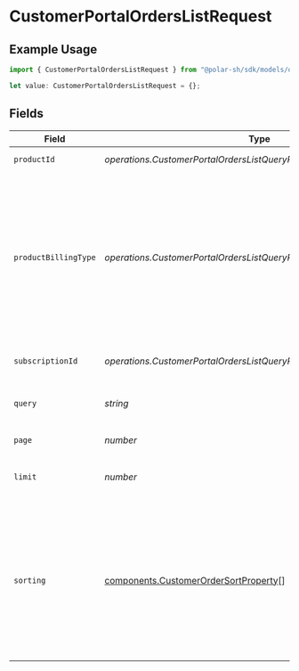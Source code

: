 # CustomerPortalOrdersListRequest

## Example Usage

```typescript
import { CustomerPortalOrdersListRequest } from "@polar-sh/sdk/models/operations/customerportalorderslist.js";

let value: CustomerPortalOrdersListRequest = {};
```

## Fields

| Field                                                                                                                                                                               | Type                                                                                                                                                                                | Required                                                                                                                                                                            | Description                                                                                                                                                                         |
| ----------------------------------------------------------------------------------------------------------------------------------------------------------------------------------- | ----------------------------------------------------------------------------------------------------------------------------------------------------------------------------------- | ----------------------------------------------------------------------------------------------------------------------------------------------------------------------------------- | ----------------------------------------------------------------------------------------------------------------------------------------------------------------------------------- |
| `productId`                                                                                                                                                                         | *operations.CustomerPortalOrdersListQueryParamProductIDFilter*                                                                                                                      | :heavy_minus_sign:                                                                                                                                                                  | Filter by product ID.                                                                                                                                                               |
| `productBillingType`                                                                                                                                                                | *operations.CustomerPortalOrdersListQueryParamProductBillingTypeFilter*                                                                                                             | :heavy_minus_sign:                                                                                                                                                                  | Filter by product billing type. `recurring` will filter data corresponding to subscriptions creations or renewals. `one_time` will filter data corresponding to one-time purchases. |
| `subscriptionId`                                                                                                                                                                    | *operations.CustomerPortalOrdersListQueryParamSubscriptionIDFilter*                                                                                                                 | :heavy_minus_sign:                                                                                                                                                                  | Filter by subscription ID.                                                                                                                                                          |
| `query`                                                                                                                                                                             | *string*                                                                                                                                                                            | :heavy_minus_sign:                                                                                                                                                                  | Search by product or organization name.                                                                                                                                             |
| `page`                                                                                                                                                                              | *number*                                                                                                                                                                            | :heavy_minus_sign:                                                                                                                                                                  | Page number, defaults to 1.                                                                                                                                                         |
| `limit`                                                                                                                                                                             | *number*                                                                                                                                                                            | :heavy_minus_sign:                                                                                                                                                                  | Size of a page, defaults to 10. Maximum is 100.                                                                                                                                     |
| `sorting`                                                                                                                                                                           | [components.CustomerOrderSortProperty](../../models/components/customerordersortproperty.md)[]                                                                                      | :heavy_minus_sign:                                                                                                                                                                  | Sorting criterion. Several criteria can be used simultaneously and will be applied in order. Add a minus sign `-` before the criteria name to sort by descending order.             |